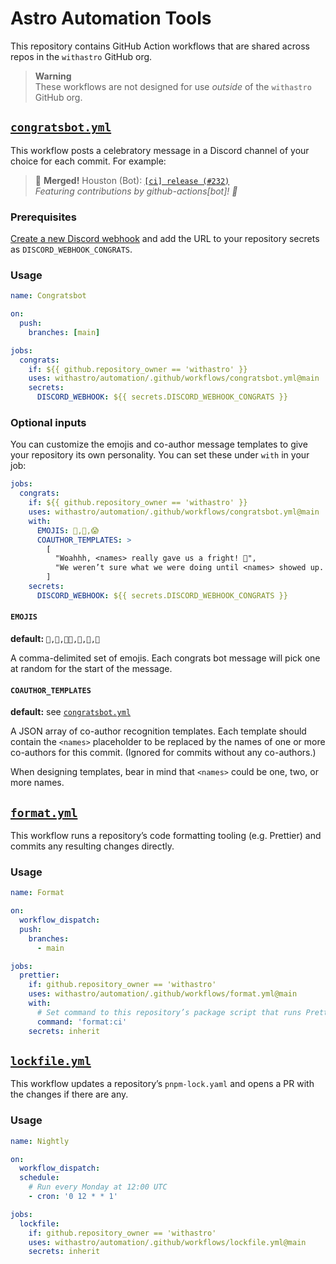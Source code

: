 # Astro Automation Tools

This repository contains GitHub Action workflows that are shared across repos in the `withastro` GitHub org.

> **Warning**  
> These workflows are not designed for use _outside_ of the `withastro` GitHub org.

## [`congratsbot.yml`](./.github/workflows/congratsbot.yml)

This workflow posts a celebratory message in a Discord channel of your choice for each commit. For example:

> 🎊 **Merged!** Houston (Bot): [`[ci] release (#232)`](#)  
> _Featuring contributions by github-actions[bot]! 🌟_

### Prerequisites

[Create a new Discord webhook](https://support.discord.com/hc/en-us/articles/228383668-Intro-to-Webhooks) and add the URL to your repository secrets as `DISCORD_WEBHOOK_CONGRATS`.

### Usage

```yml
name: Congratsbot

on:
  push:
    branches: [main]

jobs:
  congrats:
    if: ${{ github.repository_owner == 'withastro' }}
    uses: withastro/automation/.github/workflows/congratsbot.yml@main
    secrets:
      DISCORD_WEBHOOK: ${{ secrets.DISCORD_WEBHOOK_CONGRATS }}
```

### Optional inputs

You can customize the emojis and co-author message templates to give your repository its own personality. You can set these under `with` in your job:

```yml
jobs:
  congrats:
    if: ${{ github.repository_owner == 'withastro' }}
    uses: withastro/automation/.github/workflows/congratsbot.yml@main
    with:
      EMOJIS: 🤖,👻,😱
      COAUTHOR_TEMPLATES: >
        [
          "Woahhh, <names> really gave us a fright! 🎃",
          "We weren’t sure what we were doing until <names> showed up. 🤝"
        ]
    secrets:
      DISCORD_WEBHOOK: ${{ secrets.DISCORD_WEBHOOK_CONGRATS }}
```

#### `EMOJIS`

**default:** `🎉,🎊,🧑‍🚀,🥳,🙌,🚀`

A comma-delimited set of emojis.
Each congrats bot message will pick one at random for the start of the message.

#### `COAUTHOR_TEMPLATES`

**default:** see [`congratsbot.yml`](./.github/workflows/congratsbot.yml#L31)

A JSON array of co-author recognition templates.
Each template should contain the `<names>` placeholder to be replaced by the names of one or more co-authors for this commit.
(Ignored for commits without any co-authors.)

When designing templates, bear in mind that `<names>` could be one, two, or more names.

## [`format.yml`](./.github/workflows/format.yml)

This workflow runs a repository’s code formatting tooling (e.g. Prettier) and commits any resulting changes directly.

### Usage

```yml
name: Format

on:
  workflow_dispatch:
  push:
    branches:
      - main

jobs:
  prettier:
    if: github.repository_owner == 'withastro'
    uses: withastro/automation/.github/workflows/format.yml@main
    with:
      # Set command to this repository’s package script that runs Prettier
      command: 'format:ci'
    secrets: inherit
```

## [`lockfile.yml`](./.github/workflows/lockfile.yml)

This workflow updates a repository’s `pnpm-lock.yaml` and opens a PR with the changes if there are any.

### Usage

```yml
name: Nightly

on:
  workflow_dispatch:
  schedule:
    # Run every Monday at 12:00 UTC
    - cron: '0 12 * * 1'

jobs:
  lockfile:
    if: github.repository_owner == 'withastro'
    uses: withastro/automation/.github/workflows/lockfile.yml@main
    secrets: inherit
```

